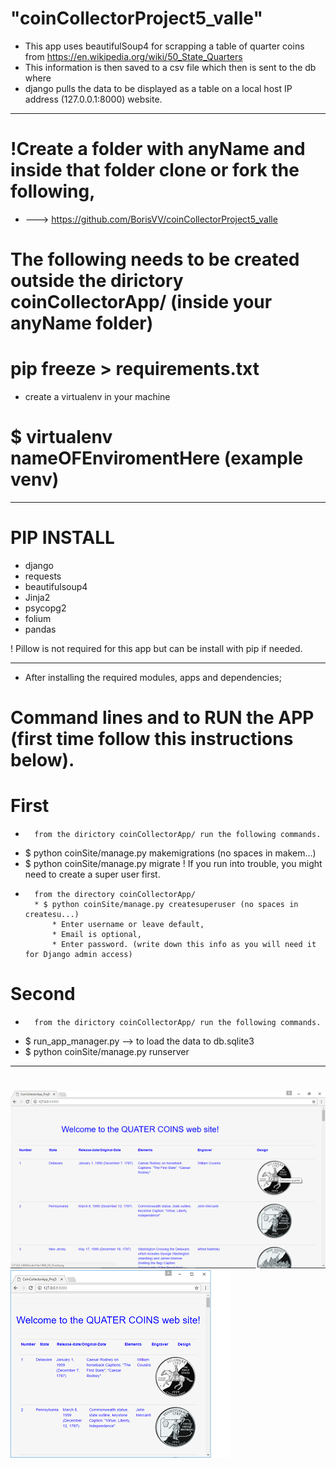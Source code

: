 # "coinCollectorProject5_valle"

* This app uses beautifulSoup4 for scrapping a table of quarter coins from
	https://en.wikipedia.org/wiki/50_State_Quarters
*	This information is then saved to a csv file which then is sent to the db where
*	django pulls the data to be displayed as a table on a local host IP address (127.0.0.1:8000) website.
--------------------------------------------------------------------------------
# 	!Create a folder with anyName and inside that folder clone or fork the following,
*  ---> https://github.com/BorisVV/coinCollectorProject5_valle

# The following needs to be created outside the dirictory coinCollectorApp/ (inside your anyName folder)
# pip freeze > requirements.txt
* create a virtualenv in your machine
# $ virtualenv nameOFEnviromentHere (example venv)

--------------------------------------------------------------------------------
# PIP INSTALL
* django
* requests
* beautifulsoup4
* Jinja2
* psycopg2
* folium
* pandas

! Pillow is not required for this app but can be install with pip if needed.

--------------------------------------------------------------------------------
*	After installing the required modules, apps and dependencies;

# Command lines and to RUN the APP (first time follow this instructions below).

# First
* 		from the dirictory coinCollectorApp/ run the following commands.
* $ python coinSite/manage.py makemigrations (no spaces in makem...)
* $ python coinSite/manage.py migrate
! 		If you run into trouble, you might need to create a super user first.
*		from the directory coinCollectorApp/
		* $ python coinSite/manage.py createsuperuser (no spaces in createsu...)
			* Enter username or leave default,
			* Email is optional,
			* Enter password. (write down this info as you will need it for Django admin access)
# Second
* 		from the dirictory coinCollectorApp/ run the following commands.
* $ run_app_manager.py  --> to load the data to db.sqlite3
* $ python coinSite/manage.py runserver

--------------------------------------------------------------------------------
#
![alt text](coinCollectorApp/screenshots/quaters_page.png "Screen shot of site")
![alt text](coinCollectorApp/screenshots/page.png "Smaller screen view")
